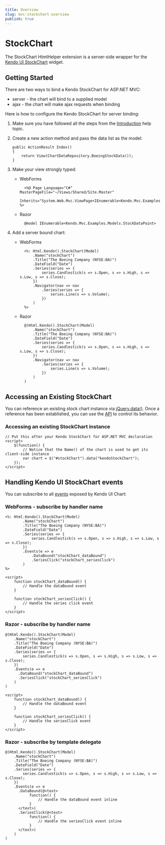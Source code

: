 ```yaml
---
title: Overview
slug: mvc-stockchart-overview
publish: true
---
```


# StockChart

The StockChart HtmlHelper extension is a server-side wrapper for the [Kendo UI StockChart](http://docs.kendoui.com/api/dataviz/stock-chart) widget.

## Getting Started

There are two ways to bind a Kendo StockChart for ASP.NET MVC:

*   server - the chart will bind to a supplied model
*   ajax - the chart will make ajax requests when binding

Here is how to configure the Kendo StockChart for server binding:

1.  Make sure you have followed all the steps from the [Introduction](http://docs.kendoui.com/getting-started/using-kendo-with/aspnet-mvc/introduction) help topic.

2.  Create a new action method and pass the data list as the model:

        public ActionResult Index()
        {
            return View(ChartDataRepository.BoeingStockData());
        }

3.  Make your view strongly typed:
    - WebForms

            <%@ Page Language="C#" MasterPageFile="~/Views/Shared/Site.Master"
               		 Inherits="System.Web.Mvc.ViewPage<IEnumerable<Kendo.Mvc.Examples.Models.StockDataPoint>>" %>
    - Razor

            @model IEnumerable<Kendo.Mvc.Examples.Models.StockDataPoint>
4.  Add a server bound chart:
    - WebForms

            <%: Html.Kendo().StockChart(Model)
		        .Name("stockChart")
		        .Title("The Boeing Company (NYSE:BA)")
		        .DateField("Date")
		        .Series(series => {
		            series.Candlestick(s => s.Open, s => s.High, s => s.Low, s => s.Close);
		        })
		        .Navigator(nav => nav
		            .Series(series => {
		                series.Line(s => s.Volume);
		            })
		        )
            %>
    - Razor

            @(Html.Kendo().StockChart(Model)
		        .Name("stockChart")
		        .Title("The Boeing Company (NYSE:BA)")
		        .DateField("Date")
		        .Series(series => {
		            series.Candlestick(s => s.Open, s => s.High, s => s.Low, s => s.Close);
		        })
		        .Navigator(nav => nav
		            .Series(series => {
		                series.Line(s => s.Volume);
		            })
		        )
            )

## Accessing an Existing StockChart

You can reference an existing stock chart instance via [jQuery.data()](http://api.jquery.com/jQuery.data/).
Once a reference has been established, you can use the [API](http://docs.kendoui.com/api/dataviz/stock-chart#methods) to control its behavior.

### Accessing an existing StockChart instance

    // Put this after your Kendo StockChart for ASP.NET MVC declaration
    <script>
        $(function() {
            // Notice that the Name() of the chart is used to get its client-side instance
            var chart = $("#stockChart").data("kendoStockChart");
        });
    </script>

## Handling Kendo UI StockChart events

You can subscribe to all [events](http://docs.kendoui.com/api/dataviz/stock-chart#events) exposed by Kendo UI Chart:


### WebForms - subscribe by handler name

    <%: Html.Kendo().StockChart(Model)
	        .Name("stockChart")
	        .Title("The Boeing Company (NYSE:BA)")
	        .DateField("Date")
	        .Series(series => {
	            series.Candlestick(s => s.Open, s => s.High, s => s.Low, s => s.Close);
	        })
            .Events(e => e
                .DataBound("stockChart_dataBound")
                .SeriesClick("stockChart_seriesClick")
            )
    %>

    <script>
        function stockChart_dataBound() {
            // Handle the dataBound event
        }
	    
        function stockChart_seriesClick() {
            // Handle the series click event
        }
    </script>


### Razor - subscribe by handler name

    @(Html.Kendo().StockChart(Model)
		.Name("stockChart")
		.Title("The Boeing Company (NYSE:BA)")
		.DateField("Date")
		.Series(series => {
		    series.Candlestick(s => s.Open, s => s.High, s => s.Low, s => s.Close);
		})
		.Events(e => e
		  .DataBound("stockChart_dataBound")
		  .SeriesClick("stockChart_seriesClick")
		)
    )

    <script>
        function stockChart_dataBound() {
            // Handle the dataBound event
        }
	    
        function stockChart_seriesClick() {
            // Handle the seriesClick event
        }
    </script>


### Razor - subscribe by template delegate

    @(Html.Kendo().StockChart(Model)
		.Name("stockChart")
		.Title("The Boeing Company (NYSE:BA)")
		.DateField("Date")
		.Series(series => {
		    series.Candlestick(s => s.Open, s => s.High, s => s.Low, s => s.Close);
		})
		.Events(e => e
		  .DataBound(@<text>
		       function() {
		           // Handle the dataBound event inline
		       }
		  </text>)
		  .SeriesClick(@<text>
		       function() {
		           // Handle the seriesClick event inline
		       }
		  </text>)
		)
    )

